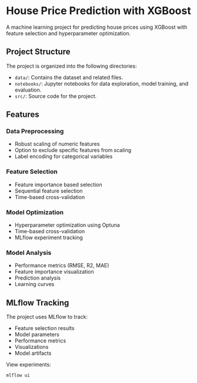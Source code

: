 # House Price Prediction with XGBoost

A machine learning project for predicting house prices using XGBoost with feature selection and hyperparameter optimization.

## Project Structure

The project is organized into the following directories:

- `data/`: Contains the dataset and related files.
- `notebooks/`: Jupyter notebooks for data exploration, model training, and evaluation.
- `src/`: Source code for the project.
    
## Features

### Data Preprocessing
- Robust scaling of numeric features
- Option to exclude specific features from scaling
- Label encoding for categorical variables

### Feature Selection
- Feature importance based selection
- Sequential feature selection
- Time-based cross-validation

### Model Optimization
- Hyperparameter optimization using Optuna
- Time-based cross-validation
- MLflow experiment tracking

### Model Analysis
- Performance metrics (RMSE, R2, MAE)
- Feature importance visualization
- Prediction analysis
- Learning curves



## MLflow Tracking

The project uses MLflow to track:
- Feature selection results
- Model parameters
- Performance metrics
- Visualizations
- Model artifacts

View experiments:

```bash
mlflow ui
```
